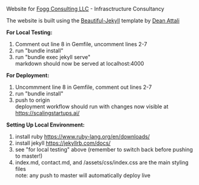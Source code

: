 Website for [Fogg Consulting LLC](https://scalingstartups.ai/) - Infrasctructure Consultancy 

The website is built using the [Beautiful-Jekyll](https://beautifuljekyll.com/) template by [Dean Attali](https://deanattali.com/)

**For Local Testing:**
  1. Comment out line 8 in Gemfile, uncomment lines 2-7
  2. run "bundle install"
  3. run "bundle exec jekyll serve"
<br/>markdown should now be served at localhost:4000

**For Deployment:**
  1. Uncommment line 8 in Gemfile, comment out lines 2-7
  2. run "bundle install"
  3. push to origin 
<br/>deployment workflow should run with changes now visible at https://scalingstartups.ai/

**Setting Up Local Environment:**
  1. install ruby https://www.ruby-lang.org/en/downloads/
  2. install jekyll https://jekyllrb.com/docs/
  3. see "for local testing" above (remember to switch back before pushing to master!)
  4. index.md, contact.md, and /assets/css/index.css are the main styling files
<br/>note: any push to master will automatically deploy live
